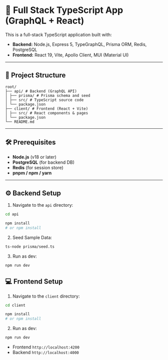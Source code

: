 # 🚀 Full Stack TypeScript App (GraphQL + React)

This is a full-stack TypeScript application built with:

- **Backend:** Node.js, Express 5, TypeGraphQL, Prisma ORM, Redis, PostgreSQL
- **Frontend:** React 19, Vite, Apollo Client, MUI (Material UI)

---

## 📁 Project Structure

```
root/
├── api/ # Backend (GraphQL API)
│ ├── prisma/ # Prisma schema and seed
│ ├── src/ # TypeScript source code
│ └── package.json
├── client/ # Frontend (React + Vite)
│ ├── src/ # React components & pages
│ └── package.json
└── README.md
```


---

## 🛠 Prerequisites

- **Node.js** (v18 or later)
- **PostgreSQL** (for backend DB)
- **Redis** (for session store)
- **pnpm / npm / yarn**

---

## ⚙️ Backend Setup

1. Navigate to the `api` directory:

```bash
cd api

npm install
# or npm install

```
2. Seed Sample Data:
```bash
ts-node prisma/seed.ts

```
3. Run as dev:

```bash
npm run dev 
```


## 💻 Frontend Setup

1. Navigate to the `client` directory:

```bash
cd client

npm install
# or npm install

```
2. Run as dev:

```bash
npm run dev 
```

* Frontend `http://localhost:4200`
* Backend `http://localhost:4000`